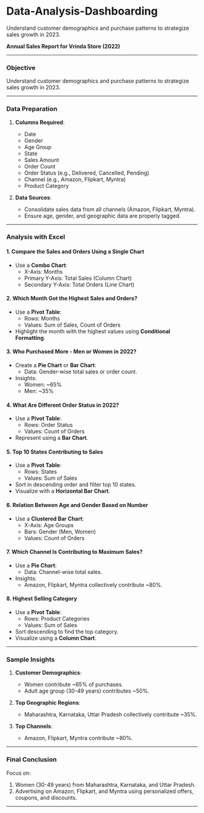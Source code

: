 # Data-Analysis-Dashboarding
Understand customer demographics and purchase patterns to strategize sales growth in 2023.

**Annual Sales Report for Vrinda Store (2022)**

---

### **Objective**
Understand customer demographics and purchase patterns to strategize sales growth in 2023.

---

### **Data Preparation**
1. **Columns Required**:
   - Date
   - Gender
   - Age Group
   - State
   - Sales Amount
   - Order Count
   - Order Status (e.g., Delivered, Cancelled, Pending)
   - Channel (e.g., Amazon, Flipkart, Myntra)
   - Product Category

2. **Data Sources**:
   - Consolidate sales data from all channels (Amazon, Flipkart, Myntra).
   - Ensure age, gender, and geographic data are properly tagged.

---

### **Analysis with Excel**

#### 1. **Compare the Sales and Orders Using a Single Chart**
   - Use a **Combo Chart**:
     - X-Axis: Months
     - Primary Y-Axis: Total Sales (Column Chart)
     - Secondary Y-Axis: Total Orders (Line Chart)

#### 2. **Which Month Got the Highest Sales and Orders?**
   - Use a **Pivot Table**:
     - Rows: Months
     - Values: Sum of Sales, Count of Orders
   - Highlight the month with the highest values using **Conditional Formatting**.

#### 3. **Who Purchased More - Men or Women in 2022?**
   - Create a **Pie Chart** or **Bar Chart**:
     - Data: Gender-wise total sales or order count.
   - Insights:
     - Women: ~65%
     - Men: ~35%

#### 4. **What Are Different Order Status in 2022?**
   - Use a **Pivot Table**:
     - Rows: Order Status
     - Values: Count of Orders
   - Represent using a **Bar Chart**.

#### 5. **Top 10 States Contributing to Sales**
   - Use a **Pivot Table**:
     - Rows: States
     - Values: Sum of Sales
   - Sort in descending order and filter top 10 states.
   - Visualize with a **Horizontal Bar Chart**.

#### 6. **Relation Between Age and Gender Based on Number**
   - Use a **Clustered Bar Chart**:
     - X-Axis: Age Groups
     - Bars: Gender (Men, Women)
     - Values: Count of Orders

#### 7. **Which Channel Is Contributing to Maximum Sales?**
   - Use a **Pie Chart**:
     - Data: Channel-wise total sales.
   - Insights:
     - Amazon, Flipkart, Myntra collectively contribute ~80%.

#### 8. **Highest Selling Category**
   - Use a **Pivot Table**:
     - Rows: Product Categories
     - Values: Sum of Sales
   - Sort descending to find the top category.
   - Visualize using a **Column Chart**.

---

### **Sample Insights**
1. **Customer Demographics**:
   - Women contribute ~65% of purchases.
   - Adult age group (30-49 years) contributes ~50%.

2. **Top Geographic Regions**:
   - Maharashtra, Karnataka, Uttar Pradesh collectively contribute ~35%.

3. **Top Channels**:
   - Amazon, Flipkart, Myntra contribute ~80%.

---

### **Final Conclusion**
Focus on:
1. Women (30-49 years) from Maharashtra, Karnataka, and Uttar Pradesh.
2. Advertising on Amazon, Flipkart, and Myntra using personalized offers, coupons, and discounts.

---
